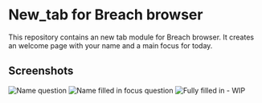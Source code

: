 # New_tab for Breach browser
This repository contains an new tab module for Breach browser.
It creates an welcome page with your name and a main focus for today.

## Screenshots
![Name question](http://i.imgur.com/Nlckt3J.jpg)
![Name filled in focus question](http://i.imgur.com/wvdC2Gh.jpg)
![Fully filled in - WIP](http://i.imgur.com/EOXGfqn.jpg)
